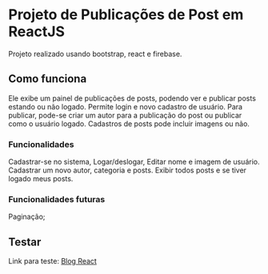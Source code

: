 # Projeto de Publicações de Post em ReactJS

Projeto realizado usando bootstrap, react e firebase.

## Como funciona

Ele exibe um painel de publicações de posts, podendo ver e publicar posts estando ou não logado.
Permite login e novo cadastro de usuário.
Para publicar, pode-se criar um autor para a publicação do post ou publicar como o usuário logado.
Cadastros de posts pode incluir imagens ou não.

### Funcionalidades

Cadastrar-se no sistema, Logar/deslogar, Editar nome e imagem de usuário.
Cadastrar um novo autor, categoria e posts.
Exibir todos posts e se tiver logado meus posts.

### Funcionalidades futuras

Paginação;

## Testar

  Link para teste: <a href="https://dayanerl-blog-react.herokuapp.com/" target="_blank"> Blog React </a>
